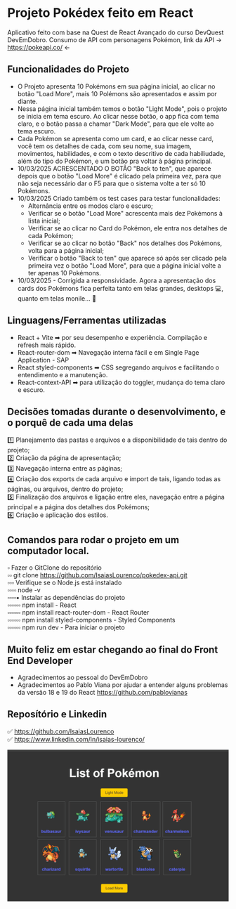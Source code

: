 
# Projeto Pokédex feito em React

Aplicativo feito com base na Quest de React Avançado do curso DevQuest DevEmDobro. Consumo de API com personagens Pokémon, link da API → https://pokeapi.co/ ←

## Funcionalidades do Projeto

- O Projeto apresenta 10 Pokémons em sua página inicial, ao clicar no botão "Load More", mais 10 Polémons são apresentados e assim por diante. 
- Nessa página inicial também temos o botão "Light Mode", pois o projeto se inicia em tema escuro. Ao clicar nesse botão, o app fica com tema claro, e o botão passa a chamar "Dark Mode", para que ele volte ao tema escuro.
- Cada Pokémon se apresenta como um card, e ao clicar nesse card, você tem os detalhes de cada, com seu nome, sua imagem, movimentos, habilidades, e com o texto descritivo de cada habiliudade, além do tipo do Pokémon, e um botão pra voltar à página principal.
- 10/03/2025 ACRESCENTADO O BOTÃO "Back to ten", que aparece depois que o botão "Load More" é clicado pela primeira vez, para que não seja necessário dar o F5 para que o sistema volte a ter só 10 Pokémons.
- 10/03/2025 Criado também os test cases para testar funcionalidades:
    - Alternância entre os modos claro e escuro;
    - Verificar se o botão "Load More" acrescenta mais dez Pokémons à lista inicial;
    - Verificar se ao clicar no Card do Pokémon, ele entra nos detalhes de cada Pokémon;
    - Verificar se ao clicar no botão "Back" nos detalhes dos Pokémons, volta para a página inicial;
    - Verificar o botão "Back to ten" que aparece só após ser clicado pela primeira vez o botão "Load More", para que a página inicial volte a ter apenas 10 Pokémons.
- 10/03/2025 - Corrigida a responsividade. Agora a apresentação dos cards dos Pokémons fica perfeita tanto em telas grandes, desktops 💻, quanto em telas monile... 📱

## Linguagens/Ferramentas utilizadas

- React + Vite ➡ por seu desempenho e experiência. Compilação e refresh mais rápido.
- React-router-dom ➡ Navegação interna fácil e em Single Page Application - SAP
- React styled-components ➡ CSS segregando arquivos e facilitando o entendimento e a  manutenção.
- React-context-API ➡ para utilização do toggler, mudança do tema claro e escuro.

## Decisões tomadas durante o desenvolvimento, e o porquê de cada uma delas

1️⃣ Planejamento das pastas e arquivos e a disponibilidade de tais dentro do projeto;<br>
2️⃣ Criação da página de apresentação;<br>
3️⃣ Navegação interna entre as páginas;<br>
4️⃣ Criação dos exports de cada arquivo e import de tais, ligando todas as páginas, ou arquivos, dentro do projeto;<br>
5️⃣ Finalização dos arquivos e ligação entre eles, navegação entre a página principal e a página dos detalhes dos Pokémons;<br>
6️⃣ Criação e aplicação dos estilos.

## Comandos para rodar o projeto em um computador local.

▫ Fazer o GitClone do repositório<br>
▫▫ git clone https://github.com/IsaiasLourenco/pokedex-api.git<br>
▫▫▫ Verifique se o Node.js está instalado<br>
▫▫▫▫ node -v<br>
▫▫▫▫▪ Instalar as dependências do projeto<br>
▫▫▫▫▫▫ npm install - React<br>
▫▫▫▫▫▫ npm install react-router-dom - React Router<br>
▫▫▫▫▫▫ npm install styled-components - Styled Components<br>
▫▫▫▫▫▫ npm run dev - Para iniciar o projeto

## Muito feliz em estar chegando ao final do Front End Developer

- Agradecimentos ao pessoal do DevEmDobro
- Agradecimentos ao Pablo Viana por ajudar a entender alguns problemas da versão 18 e 19 do React https://github.com/pablovianas

## Reposítório e Linkedin

✅ https://github.com/IsaiasLourenco<br>
✅ https://www.linkedin.com/in/isaias-lourenco/

<img src="./public/pokemonApi.gif" alt="DeliveringAPI">

